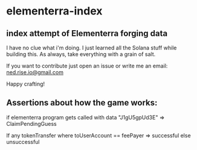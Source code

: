 # elementerra-index


## index attempt of Elementerra forging data

I have no clue what i'm doing. I just learned all the Solana stuff while building this.
As always, take everything with a grain of salt.

If you want to contribute just open an issue or write me an email: ned.rise.io@gmail.com

Happy crafting!

## Assertions about how the game works:

if elementerra program gets
called with data "J1gU5gpUd3E" => ClaimPendingGuess

If any tokenTransfer where
toUserAccount == feePayer => successful
else unsuccessful
